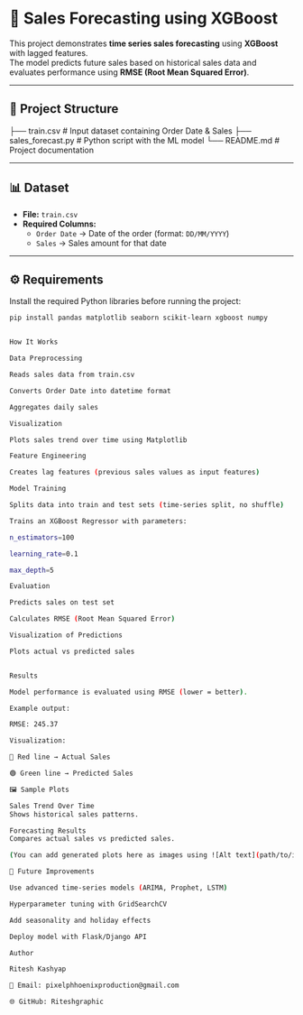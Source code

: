 # 🛒 Sales Forecasting using XGBoost  

This project demonstrates **time series sales forecasting** using **XGBoost** with lagged features.  
The model predicts future sales based on historical sales data and evaluates performance using **RMSE (Root Mean Squared Error)**.  

---

## 📂 Project Structure
├── train.csv # Input dataset containing Order Date & Sales
├── sales_forecast.py # Python script with the ML model
└── README.md # Project documentation



---

## 📊 Dataset
- **File:** `train.csv`  
- **Required Columns:**  
  - `Order Date` → Date of the order (format: `DD/MM/YYYY`)  
  - `Sales` → Sales amount for that date  

---

## ⚙️ Requirements
Install the required Python libraries before running the project:

```bash
pip install pandas matplotlib seaborn scikit-learn xgboost numpy


How It Works

Data Preprocessing

Reads sales data from train.csv

Converts Order Date into datetime format

Aggregates daily sales

Visualization

Plots sales trend over time using Matplotlib

Feature Engineering

Creates lag features (previous sales values as input features)

Model Training

Splits data into train and test sets (time-series split, no shuffle)

Trains an XGBoost Regressor with parameters:

n_estimators=100

learning_rate=0.1

max_depth=5

Evaluation

Predicts sales on test set

Calculates RMSE (Root Mean Squared Error)

Visualization of Predictions

Plots actual vs predicted sales


Results

Model performance is evaluated using RMSE (lower = better).

Example output:

RMSE: 245.37

Visualization:

🔴 Red line → Actual Sales

🟢 Green line → Predicted Sales

🖼️ Sample Plots

Sales Trend Over Time
Shows historical sales patterns.

Forecasting Results
Compares actual sales vs predicted sales.

(You can add generated plots here as images using ![Alt text](path/to/image.png) after saving them.)

🔮 Future Improvements

Use advanced time-series models (ARIMA, Prophet, LSTM)

Hyperparameter tuning with GridSearchCV

Add seasonality and holiday effects

Deploy model with Flask/Django API

Author

Ritesh Kashyap

📧 Email: pixelphhoenixproduction@gmail.com

🌐 GitHub: Riteshgraphic




